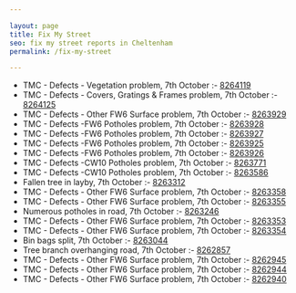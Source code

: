 ```yaml
---

layout: page
title: Fix My Street
seo: fix my street reports in Cheltenham
permalink: /fix-my-street

---
```


<!-- fix_marker starts -->

- TMC - Defects - Vegetation problem, 7th October :- [8264119](https://www.fixmystreet.com/report/8264119)
- TMC - Defects - Covers, Gratings & Frames problem, 7th October :- [8264125](https://www.fixmystreet.com/report/8264125)
- TMC - Defects - Other FW6  Surface problem, 7th October :- [8263929](https://www.fixmystreet.com/report/8263929)
- TMC - Defects -FW6 Potholes problem, 7th October :- [8263928](https://www.fixmystreet.com/report/8263928)
- TMC - Defects -FW6 Potholes problem, 7th October :- [8263927](https://www.fixmystreet.com/report/8263927)
- TMC - Defects -FW6 Potholes problem, 7th October :- [8263925](https://www.fixmystreet.com/report/8263925)
- TMC - Defects -FW6 Potholes problem, 7th October :- [8263926](https://www.fixmystreet.com/report/8263926)
- TMC - Defects -CW10 Potholes problem, 7th October :- [8263771](https://www.fixmystreet.com/report/8263771)
- TMC - Defects -CW10 Potholes problem, 7th October :- [8263586](https://www.fixmystreet.com/report/8263586)
- Fallen tree in layby, 7th October :- [8263312](https://www.fixmystreet.com/report/8263312)
- TMC - Defects - Other FW6  Surface problem, 7th October :- [8263358](https://www.fixmystreet.com/report/8263358)
- TMC - Defects - Other FW6  Surface problem, 7th October :- [8263355](https://www.fixmystreet.com/report/8263355)
- Numerous potholes in road, 7th October :- [8263246](https://www.fixmystreet.com/report/8263246)
- TMC - Defects - Other FW6  Surface problem, 7th October :- [8263353](https://www.fixmystreet.com/report/8263353)
- TMC - Defects - Other FW6  Surface problem, 7th October :- [8263354](https://www.fixmystreet.com/report/8263354)
- Bin bags split, 7th October :- [8263044](https://www.fixmystreet.com/report/8263044)
- Tree branch overhanging road, 7th October :- [8262857](https://www.fixmystreet.com/report/8262857)
- TMC - Defects - Other FW6  Surface problem, 7th October :- [8262945](https://www.fixmystreet.com/report/8262945)
- TMC - Defects - Other FW6  Surface problem, 7th October :- [8262944](https://www.fixmystreet.com/report/8262944)
- TMC - Defects - Other FW6  Surface problem, 7th October :- [8262940](https://www.fixmystreet.com/report/8262940)

<!-- fix_marker ends -->